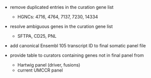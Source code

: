 * remove duplicated entries in the curation gene list
  * HGNCs: 4716, 4764, 7137, 7230, 14334

* resolve ambiguous genes in the curation gene list
  * SFTPA, CD25, PNL

* add canonical Ensembl 105 transcript ID to final somatic panel file

* provide table to curators containing genes not in final panel from
  * Hartwig panel (driver, fusions)
  * current UMCCR panel
